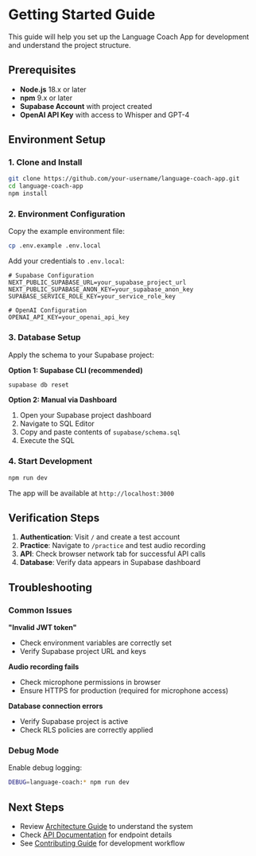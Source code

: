 # Getting Started Guide

This guide will help you set up the Language Coach App for development and understand the project structure.

## Prerequisites

- **Node.js** 18.x or later
- **npm** 9.x or later
- **Supabase Account** with project created
- **OpenAI API Key** with access to Whisper and GPT-4

## Environment Setup

### 1. Clone and Install

```bash
git clone https://github.com/your-username/language-coach-app.git
cd language-coach-app
npm install
```

### 2. Environment Configuration

Copy the example environment file:
```bash
cp .env.example .env.local
```

Add your credentials to `.env.local`:
```env
# Supabase Configuration
NEXT_PUBLIC_SUPABASE_URL=your_supabase_project_url
NEXT_PUBLIC_SUPABASE_ANON_KEY=your_supabase_anon_key
SUPABASE_SERVICE_ROLE_KEY=your_service_role_key

# OpenAI Configuration
OPENAI_API_KEY=your_openai_api_key
```

### 3. Database Setup

Apply the schema to your Supabase project:

**Option 1: Supabase CLI (recommended)**
```bash
supabase db reset
```

**Option 2: Manual via Dashboard**
1. Open your Supabase project dashboard
2. Navigate to SQL Editor
3. Copy and paste contents of `supabase/schema.sql`
4. Execute the SQL

### 4. Start Development

```bash
npm run dev
```

The app will be available at `http://localhost:3000`

## Verification Steps

1. **Authentication**: Visit `/` and create a test account
2. **Practice**: Navigate to `/practice` and test audio recording
3. **API**: Check browser network tab for successful API calls
4. **Database**: Verify data appears in Supabase dashboard

## Troubleshooting

### Common Issues

**"Invalid JWT token"**
- Check environment variables are correctly set
- Verify Supabase project URL and keys

**Audio recording fails**
- Check microphone permissions in browser
- Ensure HTTPS for production (required for microphone access)

**Database connection errors**
- Verify Supabase project is active
- Check RLS policies are correctly applied

### Debug Mode

Enable debug logging:
```bash
DEBUG=language-coach:* npm run dev
```

## Next Steps

- Review [Architecture Guide](architecture.md) to understand the system
- Check [API Documentation](api.md) for endpoint details
- See [Contributing Guide](contributing.md) for development workflow